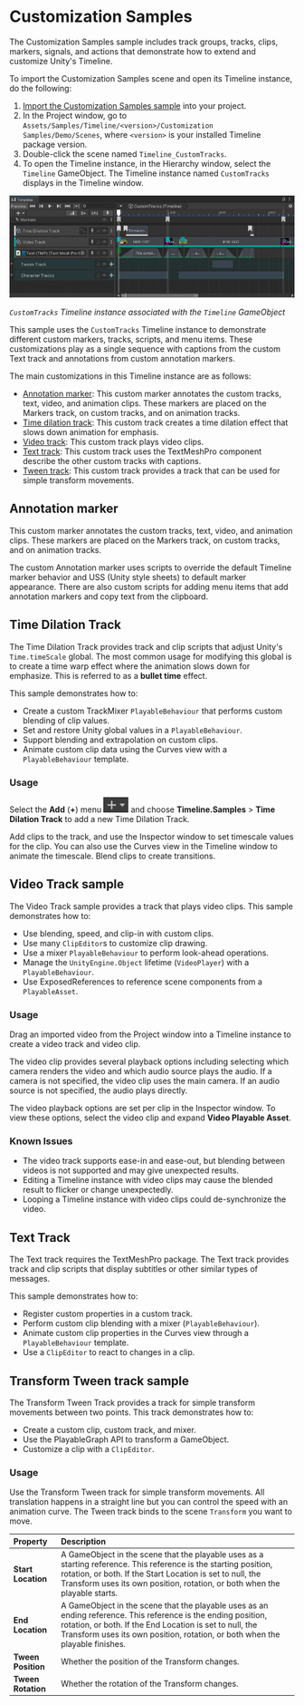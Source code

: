# Customization Samples

The Customization Samples sample includes track groups, tracks, clips, markers, signals, and actions that demonstrate how to extend and customize Unity's Timeline.

To import the Customization Samples scene and open its Timeline instance, do the following:

1. [Import the Customization Samples sample](samp-overview.md) into your project.
1. In the Project window, go to `Assets/Samples/Timeline/<version>/Customization Samples/Demo/Scenes`, where `<version>` is your installed Timeline package version.
1. Double-click the scene named `Timeline_CustomTracks`.
1. To open the Timeline instance, in the Hierarchy window, select the `Timeline` GameObject. The Timeline instance named `CustomTracks` displays in the Timeline window.

![CustomTracks Timeline instance](images/tl-samp-ct-instance.png)

_`CustomTracks` Timeline instance associated with the `Timeline` GameObject_

This sample uses the `CustomTracks` Timeline instance to demonstrate different custom markers, tracks, scripts, and menu items. These customizations play as a single sequence with captions from the custom Text track and annotations from custom annotation markers.

The main customizations in this Timeline instance are as follows:

* [Annotation marker](#annosamp): This custom marker annotates the custom tracks, text, video, and animation clips. These markers are placed on the Markers track, on custom tracks, and on animation tracks.
* [Time dilation track](#timesamp): This custom track creates a time dilation effect that slows down animation for emphasis.
* [Video track](#videosamp): This custom track plays video clips.
* [Text track](#textsamp): This custom track uses the TextMeshPro component describe the other custom tracks with captions.
* [Tween track](#tweensamp): This custom track  provides a track that can be used for simple transform movements.

<a name="annosamp"></a>
## Annotation marker

This custom marker annotates the custom tracks, text, video, and animation clips. These markers are placed on the Markers track, on custom tracks, and on animation tracks.

The custom Annotation marker uses scripts to override the default Timeline marker behavior and USS (Unity style sheets) to default marker appearance. There are also custom scripts for adding menu items that add annotation markers and copy text from the clipboard.

<a name="timesamp"></a>
## Time Dilation Track

The Time Dilation Track provides track and clip scripts that adjust Unity's `Time.timeScale` global. The most common usage for modifying this global is to create a time warp effect where the animation slows down for emphasize. This is referred to as a **bullet time** effect.

This sample demonstrates how to:

* Create a custom TrackMixer `PlayableBehaviour` that performs custom blending of clip values.
* Set and restore Unity global values in a `PlayableBehaviour`.
* Support blending and extrapolation on custom clips.
* Animate custom clip data using the Curves view with a `PlayableBehaviour` template.

### Usage

Select the **Add** (**+**) menu ![](images/button-add-track-menu.png) and choose **Timeline.Samples** &gt; **Time Dilation Track** to add a new Time Dilation Track.

Add clips to the track, and use the Inspector window to set timescale values for the clip. You can also use the Curves view in the Timeline window to animate the timescale. Blend clips to create transitions.


<a name="videosamp"></a>
## Video Track sample

The Video Track sample provides a track that plays video clips. This sample demonstrates how to:

* Use blending, speed, and clip-in with custom clips.
* Use many `ClipEditor`s to customize clip drawing.
* Use a mixer `PlayableBehaviour` to perform look-ahead operations.
* Manage the `UnityEngine.Object` lifetime (`VideoPlayer`) with a `PlayableBehaviour`.
* Use ExposedReferences to reference scene components from a `PlayableAsset`.

### Usage

Drag an imported video from the Project window into a Timeline instance to create a video track and video clip.

The video clip provides several playback options including selecting which camera renders the video and which audio source plays the audio. If a camera is not specified, the video clip uses the main camera. If an audio source is not specified, the audio plays directly.

The video playback options are set per clip in the Inspector window. To view these options, select the video clip and expand **Video Playable Asset**.

### Known Issues

* The video track supports ease-in and ease-out, but blending between videos is not supported and may give unexpected results.
* Editing a Timeline instance with video clips may cause the blended result to flicker or change unexpectedly.
* Looping a Timeline instance with video clips could de-synchronize the video.


<a name="textsamp"></a>
## Text Track

The Text track requires the TextMeshPro package. The Text track provides track and clip scripts that display subtitles or other similar types of messages.

This sample demonstrates how to:

* Register custom properties in a custom track.
* Perform custom clip blending with a mixer (`PlayableBehaviour`).
* Animate custom clip properties in the Curves view through a `PlayableBehaviour` template.
* Use a `ClipEditor` to react to changes in a clip.


<a name="tweensamp"></a>
## Transform Tween track sample

The Transform Tween Track provides a track for simple transform movements between two points. This track demonstrates how to:

* Create a custom clip, custom track, and mixer.
* Use the PlayableGraph API to transform a GameObject.
* Customize a clip with a `ClipEditor`.

### Usage

Use the Transform Tween track for simple transform movements. All translation happens in a straight line but you can control the speed with an animation curve. The Tween track binds to the scene `Transform` you want to move.

|**Property**|**Description**|
|:---|:---|
| **Start Location** | A GameObject in the scene that the playable uses as a starting reference. This reference is the starting position, rotation, or both. If the Start Location is set to null, the Transform uses its own position, rotation, or both when the playable starts. |
| **End Location** | A GameObject in the scene that the playable uses as an ending reference. This reference is the ending position, rotation, or both. If the End Location is set to null, the Transform uses its own position, rotation, or both when the playable finishes. |
| **Tween Position** | Whether the position of the Transform changes. |
| **Tween Rotation** | Whether the rotation of the Transform changes. |
